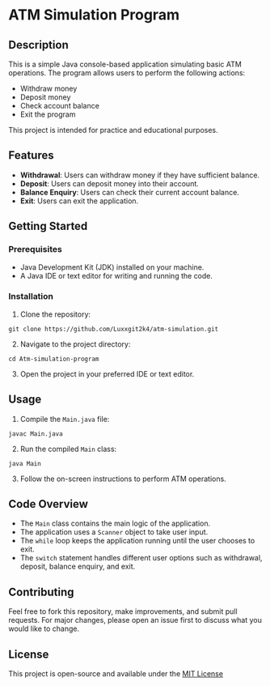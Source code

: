 # ATM Simulation Program
## Description

This is a simple Java console-based application simulating basic ATM operations. The program allows users to perform the following actions:

- Withdraw money
- Deposit money
- Check account balance
- Exit the program

This project is intended for practice and educational purposes.

## Features

- **Withdrawal**: Users can withdraw money if they have sufficient balance.
- **Deposit**: Users can deposit money into their account.
- **Balance Enquiry**: Users can check their current account balance.
- **Exit**: Users can exit the application.

## Getting Started

### Prerequisites

- Java Development Kit (JDK) installed on your machine.
- A Java IDE or text editor for writing and running the code.

### Installation

1. Clone the repository:
```
git clone https://github.com/Luxxgit2k4/atm-simulation.git

```

2. Navigate to the project directory:
```
cd Atm-simulation-program
```

3. Open the project in your preferred IDE or text editor.

## Usage

1. Compile the `Main.java` file:
```
javac Main.java
```

2. Run the compiled `Main` class:
```
java Main
```
3. Follow the on-screen instructions to perform ATM operations.

## Code Overview

- The `Main` class contains the main logic of the application.
- The application uses a `Scanner` object to take user input.
- The `while` loop keeps the application running until the user chooses to exit.
- The `switch` statement handles different user options such as withdrawal, deposit, balance enquiry, and exit.

## Contributing

Feel free to fork this repository, make improvements, and submit pull requests. For major changes, please open an issue first to discuss what you would like to change.

## License

This project is open-source and available under the [MIT License](https://opensource.org/license/mit)

